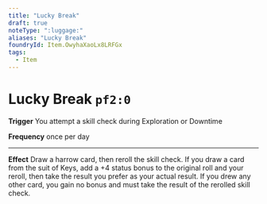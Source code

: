 ```yaml
---
title: "Lucky Break"
draft: true
noteType: ":luggage:"
aliases: "Lucky Break"
foundryId: Item.OwyhaXaoLx8LRFGx
tags:
  - Item
---
```


# Lucky Break `pf2:0`

**Trigger** You attempt a skill check during Exploration or Downtime

**Frequency** once per day

* * *

**Effect** Draw a harrow card, then reroll the skill check. If you draw a card from the suit of Keys, add a +4 status bonus to the original roll and your reroll, then take the result you prefer as your actual result. If you drew any other card, you gain no bonus and must take the result of the rerolled skill check.
